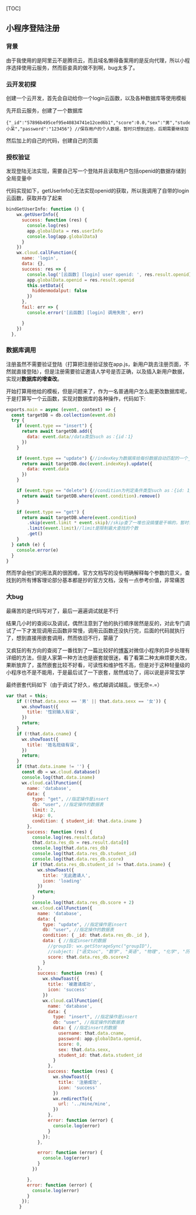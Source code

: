 [TOC]

## 小程序登陆注册

### 背景

由于我使用的是阿里云不是腾讯云，而且域名懒得备案用的是反向代理，所以小程序选择使用云服务，然而臣妾真的做不到啊，bug太多了。

### 云开发初探

创建一个云开发，首先会自动给你一个login云函数，以及各种数据库等使用模板

先开启云服务，创建了一个数据库

```
{"_id":"57896b495cef95e40834741e12ced6b1","score":0.0,"sex":"男","student_id":"17020031102","username":"张小呆","password":"123456"} //保存用户的个人数据，暂时只想到这些，后期需要继续加
```

然后加上的自己的代码，创建自己的页面

### 授权验证

发现登陆无法实现，需要自己写一个登陆并且读取用户包括openid的数据存储到全局变量中

代码实现如下，getUserInfo()无法实现openid的获取，所以我调用了自带的login云函数，获取并存了起来

```javascript
bindGetUserInfo: function () {
    wx.getUserInfo({
      success: function (res) {
        console.log(res)
        app.globalData = res.userInfo
        console.log(app.globalData)
      }
    })
    wx.cloud.callFunction({
      name: 'login',
      data: {},
      success: res => {
        console.log('[云函数] [login] user openid: ', res.result.openid)
        app.globalData.openid = res.result.openid
        this.setData({
          hiddenmodalput: false
        })
      },
      fail: err => {
        console.error('[云函数] [login] 调用失败', err)

      }
    })
  },

```

### 数据库调用

注册虽然不需要验证登陆（打算把注册验证放在app.js，新用户跳去注册页面，不然就直接登陆），但是注册需要验证邀请人学号是否正确，以及插入新用户数据，实现对**数据库的增查改**。

开始打算用他给的模板，但是问题来了，作为一名普通用户怎么能更改数据库呢，于是打算写一个云函数，实现对数据库的各种操作，代码如下:

```javascript
exports.main = async (event, context) => {
  const targetDB = db.collection(event.db)
  try {
    if (event.type == "insert") {
      return await targetDB.add({
        data: event.data//data类型such as：{id：1}
      })
    }

    if (event.type == "update") {//indexKey为数据库给每份数据自动匹配的一个_id值
      return await targetDB.doc(event.indexKey).update({
        data: event.data
      })
    }

    if (event.type == "delete") {//condition为判定条件类型such as：{id: 1}
      return await targetDB.where(event.condition).remove()
    }

    if (event.type == "get") {
      return await targetDB.where(event.condition)
        .skip(event.limit * event.skip)//skip查了一堆也没搞懂是干嘛的，暂时认为是从找到的第几个开始算，这里skip = 0
        .limit(event.limit)//limit是限制最大查找的个数
        .get()
    }
  } catch (e) {
    console.error(e)
  }
}
```

然而学会他们的用法真的很困难，官方文档写的没有明确解释每个参数的意义，查找到的所有博客理论部分基本都是抄的官方文档，没有一点参考价值，非常痛苦

### 大bug

最痛苦的是代码写对了，最后一遍遍调试就是不行

结果几小时的查阅以及调试，偶然注意到了他的执行顺序居然是反的，对此专门调试了一下才发现调用云函数非常慢，调用云函数还没执行完，后面的代码就执行了，想到直接用嵌套调用，然而依旧不行，蒙蔽了

又疯狂的有方向的查阅了一番找到了一篇比较好的[博客](https://www.cnblogs.com/xjwy/p/7813859.html)对微信小程序的异步处理有详细的方法，但是人家第一种方法也是嵌套就很迷，看了看第二种太麻烦要大改，果断放弃了，虽然嵌套比较不好看，可读性和维护性不高，但是对于这种轻量级的小程序也不是不能用，于是最后试了一下嵌套，居然成功了，阔以说是非常玄学

最终嵌套代码如下（由于调试了好久，格式越调试越乱，很无奈=.=）

```javascript
var that = this;
    if (!(that.data.sexx == '男' || that.data.sexx == '女')) {
      wx.showToast({
        title: '性别输入有误',
      })
      return;
    }
    if (!that.data.cname) {
      wx.showToast({
        title: '姓名班级有误',
      })
      return;
    }
    if (that.data.iname != '') {
      const db = wx.cloud.database()
      console.log(that.data.iname)
      wx.cloud.callFunction({
        name: 'database',
        data: {
          type: "get", //指定操作是insert  
          db: "user", //指定操作的数据表
          limit: 2,
          skip: 0,
          condition: { student_id: that.data.iname }
        },
        success: function (res) {
          console.log(res.result.data)
          that.data.res_db = res.result.data[0]
          console.log(that.data.res_db)
          console.log(that.data.res_db.student_id)
          console.log(that.data.res_db.score)
          if (that.data.res_db.student_id != that.data.iname) {
            wx.showToast({
              title: '无此邀请人',
              icon: 'loading'
            })
            return;
          }
          console.log(that.data.res_db.score + 2)
          wx.cloud.callFunction({
            name: 'database',
            data: {
              type: "update", //指定操作是insert  
              db: "user", //指定操作的数据表
              condition: { _id: that.data.res_db._id },
              data: { //指定insert的数据
                //groupID: wx.getStorageSync("groupID"),
                //subject: ["语文soc", "数学", "英语", "物理", "化学", "历史", "地理", "政治"]
                score: that.data.res_db.score+2
              }
            },
            success: function (res) {
              wx.showToast({
                title: '被邀请成功',
                icon: 'success'
              })
              wx.cloud.callFunction({
                name: 'database',
                data: {
                  type: "insert", //指定操作是insert  
                  db: "user", //指定操作的数据表
                  data: { //指定insert的数据
                    username: that.data.cname,
                    password: app.globalData.openid,
                    score: 0,
                    sex: that.data.sexx,
                    student_id: that.data.student_id
                  }
                },
                success: function (res) {
                  wx.showToast({
                    title: '注册成功',
                    icon: 'success'
                  })
                  wx.redirectTo({
                    url: '../mine/mine',
                  })
                },
                error: function (error) {
                  console.log(error)
                }
              });
            },

            error: function (error) {
              console.log(error)
            }
          })

        },
        error: function (error) {
          console.log(error)
        }
      });
     }
```

